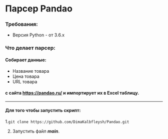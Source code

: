 # Парсер Pandao
### Требования:
- Версия Python - от 3.6.x
### Что делает парсер:
#### Собирает данные:
- Название товара
- Цена товара
- URL товара
#### с сайта https://pandao.ru/  и импортирует их в Excel таблицу.
***
#### Для того чтобы запустить скрипт:

1.`git clone https://github.com/DimaKalbfleysh/Pandao.git `

2. Запустить файл ***main***.
